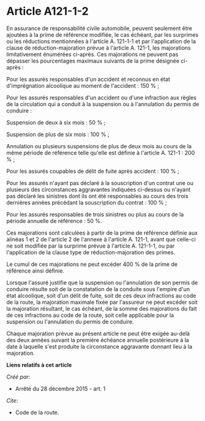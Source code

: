 # Article A121-1-2

En assurance de responsabilité civile automobile, peuvent seulement être ajoutées à la prime de référence modifiée, le cas
échéant, par les surprimes ou les réductions mentionnées à l'article A. 121-1-1 et par l'application de la clause de
réduction-majoration prévue à l'article A. 121-1, les majorations limitativement énumérées ci-après. Ces majorations ne
peuvent pas dépasser les pourcentages maximaux suivants de la prime désignée ci-après :

Pour les assurés responsables d'un accident et reconnus en état d'imprégnation alcoolique au moment de l'accident : 150 % ;

Pour les assurés responsables d'un accident ou d'une infraction aux règles de la circulation qui a conduit à la suspension ou
à l'annulation du permis de conduire :

Suspension de deux à six mois : 50 % ;

Suspension de plus de six mois : 100 % ;

Annulation ou plusieurs suspensions de plus de deux mois au cours de la même période de référence telle qu'elle est définie à
l'article A. 121-1 : 200 % ;

Pour les assurés coupables de délit de fuite après accident : 100 % ;

Pour les assurés n'ayant pas déclaré à la souscription d'un contrat une ou plusieurs des circonstances aggravantes indiquées
ci-dessus ou n'ayant pas déclaré les sinistres dont ils ont été responsables au cours des trois dernières années précédant la
souscription du contrat : 100 % ;

Pour les assurés responsables de trois sinistres ou plus au cours de la période annuelle de référence : 50 %.

Ces majorations sont calculées à partir de la prime de référence définie aux alinéas 1 et 2 de l'article 2 de l'annexe à
l'article A. 121-1, avant que celle-ci ne soit modifiée par la surprime prévue à l'article A. 121-1-1, ou par l'application
de la clause type de réduction-majoration des primes.

Le cumul de ces majorations ne peut excéder 400 % de la prime de référence ainsi définie.

Lorsque l'assuré justifie que la suspension ou l'annulation de son permis de conduire résulte soit de la constatation de la
conduite sous l'empire d'un état alcoolique, soit d'un délit de fuite, soit de ces deux infractions au code de la route, la
majoration maximale fixée par l'assureur ne peut excéder soit la majoration résultant, le cas échéant, de la somme des
majorations du fait de ces infractions au code de la route, soit celle applicable pour la suspension ou l'annulation du
permis de conduire.

Chaque majoration prévue au présent article ne peut être exigée au-delà des deux années suivant la première échéance annuelle
postérieure à la date à laquelle s'est produite la circonstance aggravante donnant lieu à la majoration.

**Liens relatifs à cet article**

_Créé par_:

  - Arrêté du 28 décembre 2015 - art. 1

_Cite_:

  - Code de la route.
